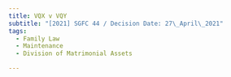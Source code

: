 ```yaml
---
title: VQX v VQY
subtitle: "[2021] SGFC 44 / Decision Date: 27\_April\_2021"
tags:
  - Family Law
  - Maintenance
  - Division of Matrimonial Assets

---
```

